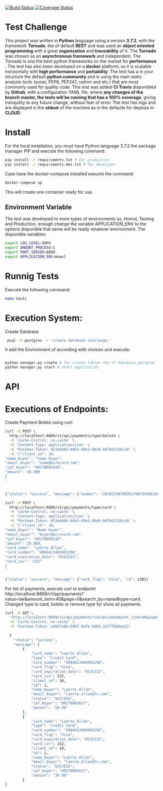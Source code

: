 [![Build Status](https://travis-ci.com/laerteallan/challange.svg?branch=master)](https://travis-ci.com/laerteallan/challange)
[![Coverage Status](https://coveralls.io/repos/github/laerteallan/challange/badge.svg?branch=master)](https://coveralls.io/github/laerteallan/challange?branch=master)

# Test Challenge

This project was written in **Python** language using a version **3.7.2**, with the framework **Tornado**, the of default **REST** and was used an **object oriented programming** with a great **organization** and **traceability** of it. The **Tornado** was chosen as an **asynchronous framework** and independent. The Tornado is one the best python frameworks on the market for **performance** . 
The test has also been developed on a **docker** platform, so it is scalable horizontally with **high performance** and **portability**. The test has a in your structure the default  **python community** and is using the main static analysis tools (sonar, PEP8, PEP247, radron and etc.) that are most commonly used for quality code. This test was added **CI Travis** disponibled by **Github**, with a configuration YAML file, where **any changes of the branch master,  the tests will be running that has a 100% coverage**, giving tranquility to any future change, without fear of error. The test has logs and are displayed in the **stdout** of the machine as in the defaults for deploys in **CLOUD**.

# Install

For the local installation, you must have Python language 3.7.2 the package manager PIP and execute the following command:
```sh
pip install -r requiriments.txt # For production 
pip install -r requiriments-dev.txt # For developer 
```

Case have the docker-compose installed exeucte the command:
```sh
docker-compose up
```
This will create one container ready for use.

## Environment Variable
The test was developed to more types of environments as, Homol, Testing and Production, enough change the variable APPLICATION_ENV to the options disponible that same will be ready whatever environment. The disponible variables:
```sh
export LOG_LEVEL=INFO
export AMOUNT_PROCESS=1
export PORT_SERVER=8889
export APPLICATION_ENV=Homol
```
# Runnig Tests
Execute the following command:

```sh
make tests
```

# Execution System:

Create Database

```sh
 psql -U postgres -c 'create database challenge;'
```

It add the Environment of according with choices and execute:

```sh

python manager.py create # for create tables the of database postgree
python manager.py start # start application
```

# API


# Executions of Endpoints:

Create Payment Boleto using curl:

```sh
curl -X POST \
  http://localhost:8889/v1/api/payments/type/boleto \
  -H 'Cache-Control: no-cache' \
  -H 'Content-Type: application/json' \
  -H 'Postman-Token: 023ab60d-8de3-49e2-89e0-b07bd1126ca8' \
  -d '{"client_id": 10,
"name_buyer": "name buyer",
"email_buyer": "name@wirecard.com",
"cpf_buyer": "09170085610",
"amount": 10.989
}
'


{"status": "success", "message": {"number": "287821407897617007356961452738819332273288776689", "id": 136}}
```


```sh
curl -X POST \
  http://localhost:8889/v1/api/payments/type/card \
  -H 'Cache-Control: no-cache' \
  -H 'Content-Type: application/json' \
  -H 'Postman-Token: 023ab60d-8de3-49e2-89e0-b07bd1126ca8' \
  -d '{"client_id": 10,
"name_buyer": "Name buyer",
"email_buyer": "buyer@wirecard.com",
"cpf_buyer": "09170085610",
"amount": 10.989,
"card_name": "Laerte Allan",
"card_number": "4984423484992298",
"card_expiration_date": "0125122",
"card_cvv": "232"
}
'

{"status": "success", "message": {"card_flag": "Visa", "id": 138}}
```
For list of payments, execute curl to endpoint http://localhost:8889/v1/api/payments?value=lae&amount_item=40&page=0&search_by=name&type=card. Changed type to card, boleto or remove type
for show all payments.

```sh
curl -X GET \
  'http://localhost:8889/v1/api/payments?value=lae&amount_item=40&page=0&search_by=name&type=card' \
  -H 'Cache-Control: no-cache' \
  -H 'Postman-Token: e45bfa6b-b90f-4dfe-b062-22fff6b6ae22'
  
  {
    "status": "success",
    "message": [
        {
            "card_name": "Laerte Allan",
            "type": "Credit Card",
            "card_number": "4984423484992298",
            "card_flag": "Visa",
            "card_expiration_date": "0125122",
            "card_cvv": 232,
            "client_id": 10,
            "id": 1,
            "name_buyer": "Laerte Allan",
            "email_buyer": "laerte.allan@fs.com",
            "status": "SUCCESS",
            "cpf_buyer": "09170085617",
            "amount": "10.99"
        },
        {
            "card_name": "Laerte Allan",
            "type": "Credit Card",
            "card_number": "4984423484992298",
            "card_flag": "Visa",
            "card_expiration_date": "0125122",
            "card_cvv": 232,
            "client_id": 10,
            "id": 2,
            "name_buyer": "Laerte Allan",
            "email_buyer": "laerte.allan@fs.com",
            "status": "SUCCESS",
            "cpf_buyer": "09170085617",
            "amount": "10.99"
        }
]
  
```
